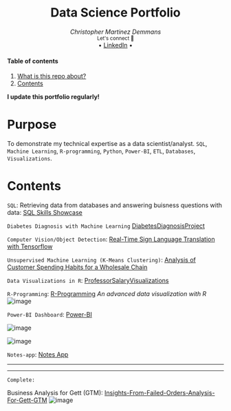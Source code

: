 <div align="center">
    <h1>Data Science Portfolio</h1>
    <i>Christopher Martinez Demmans</i>
</div>

<div align="center">
    <sub>Let's connect 🤗</sub>
    <br />
   • <a href="https://www.linkedin.com/in/christopher-martinez-demmans-3a1594291/">LinkedIn</a> •
<br />
</div>

#### Table of contents
1. [What is this repo about?](#firstly-what-is-gett)
2. [Contents](#contents)

**I update this portfolio regularly!**

# Purpose
To demonstrate my technical expertise as a data scientist/analyst.
`SQL`, `Machine Learning`, `R-programming`, `Python`, `Power-BI`, `ETL`, `Databases`, `Visualizations`.

# Contents
`SQL`: Retrieving data from databases and answering buisness questions with data: [SQL Skills Showcase](https://github.com/Christopher-DSA/SQL-Project)

`Diabetes Diagnosis with Machine Learning` [DiabetesDiagnosisProject](https://github.com/Christopher-DSA/Diabetes-Supervised-Learning-Project)

`Computer Vision/Object Detection`: [Real-Time Sign Language Translation with Tensorflow](https://github.com/Christopher-DSA/Sign-Language-Detection-Computer-Vision)

`Unsupervised Machine Learning (K-Means Clustering)`: [Analysis of Customer Spending Habits for a Wholesale Chain](https://github.com/Christopher-DSA/Unsupervised-Learning-Project)

`Data Visualizations in R`: [ProfessorSalaryVisualizations](https://github.com/Christopher-DSA/Salaries_for_Professors_Analysis)

`R-Programming`: [R-Programming](https://github.com/Christopher-DSA/R_Programming/tree/main)
*An advanced data visualization with R*
![image](https://github.com/Christopher-DSA/DataSciencePortfolio/assets/132075292/6dba44df-da16-465f-9741-163ffea9ef34)


`Power-BI Dashboard`: [Power-BI](https://github.com/Christopher-DSA/Power-BI/blob/main/DataSurveyBreakDownDashboard.pdf)

![image](https://github.com/Christopher-DSA/DataSciencePortfolio/assets/132075292/5fe0bba8-c04e-4eda-a5ee-0bd5bb7ca3d6)

![image](https://github.com/Christopher-DSA/DataSciencePortfolio/assets/132075292/784b64e6-5e1d-4cd5-8271-3c4e630eb2e8)

`Notes-app`: [Notes App](https://christopher-dsa.github.io/notesapp/)

----
----
`Complete:`

Business Analysis for Gett (GTM): [Insights-From-Failed-Orders-Analysis-For-Gett-GTM](https://github.com/Christopher-DSA/Gett-GTM---Insights-from-Failed-Orders/tree/main)
![image](https://github.com/Christopher-DSA/DataSciencePortfolio/assets/132075292/1eb8bb32-d3de-463b-91b9-81ad4ee47e24)



